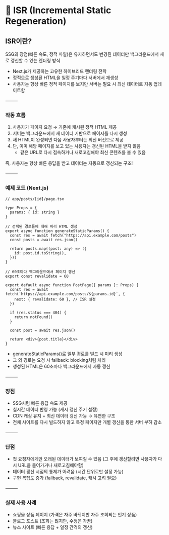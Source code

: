 # 🔁 ISR (Incremental Static Regeneration)

## ISR이란?
SSG의 장점(빠른 속도, 정적 파일)은 유지하면서도 변경된 데이터만 백그라운드에서 새로 갱신할 수 있는 렌더링 방식
- Next.js가 제공하는 고유한 하이브리드 렌더링 전략
- 정적으로 생성된 HTML을 일정 주기마다 서버에서 재생성
- 사용자는 항상 빠른 정적 페이지를 보지만 서버는 필요 시 최신 데이터로 자동 업데이트함

⸻

### 작동 흐름

1. 사용자가 페이지 요청 → 기존에 캐시된 정적 HTML 제공
2. 서버는 백그라운드에서 새 데이터 기반으로 페이지를 다시 생성
3. 새 HTML이 완성되면 다음 사용자부터는 최신 버전으로 제공
4. 단, 이미 해당 페이지를 보고 있는 사용자는 갱신된 HTML을 받지 않음
	- 같은 URL로 다시 접속하거나 새로고침해야 최신 콘텐츠를 볼 수 있음

즉, 사용자는 항상 빠른 응답을 받고 데이터는 자동으로 갱신되는 구조!

⸻

### 예제 코드 (Next.js)
```
// app/posts/[id]/page.tsx

type Props = {
  params: { id: string }
}

// 선택된 경로들에 대해 미리 HTML 생성
export async function generateStaticParams() {
  const res = await fetch("https://api.example.com/posts")
  const posts = await res.json()

  return posts.map((post: any) => ({
    id: post.id.toString(),
  }))
}

// 60초마다 백그라운드에서 페이지 갱신
export const revalidate = 60

export default async function PostPage({ params }: Props) {
  const res = await fetch(`https://api.example.com/posts/${params.id}`, {
    next: { revalidate: 60 }, // ISR 설정
  })

  if (res.status === 404) {
    return notFound()
  }

  const post = await res.json()

  return <div>{post.title}</div>
}
```
- generateStaticParams()로 일부 경로를 빌드 시 미리 생성
- 그 외 경로는 요청 시 fallback: blocking처럼 처리
- 생성된 HTML은 60초마다 백그라운드에서 자동 갱신

⸻

### 장점
- SSG처럼 빠른 응답 속도 제공
- 실시간 데이터 반영 가능 (캐시 갱신 주기 설정)
- CDN 캐싱 유지 + 최신 데이터 갱신 가능 → 유연한 구조
- 전체 사이트를 다시 빌드하지 않고 특정 페이지만 개별 갱신을 통한 서버 부하 감소

⸻

### 단점
- 첫 요청자에게만 오래된 데이터가 보여질 수 있음 (그 후에 갱신할려면 사용자가 다시 URL을 들어가거나 새로고침해야함)
- 데이터 갱신 시점의 통제가 어려움 (시간 단위로만 설정 가능)
- 구현 복잡도 증가 (fallback, revalidate, 캐시 고려 필요)

⸻

### 실제 사용 사례
- 쇼핑몰 상품 페이지 (가격은 자주 바뀌지만 자주 조회되는 인기 상품)
- 블로그 포스트 (조회는 많지만, 수정은 가끔)
- 뉴스 사이트 (빠른 응답 + 일정 간격의 갱신)
